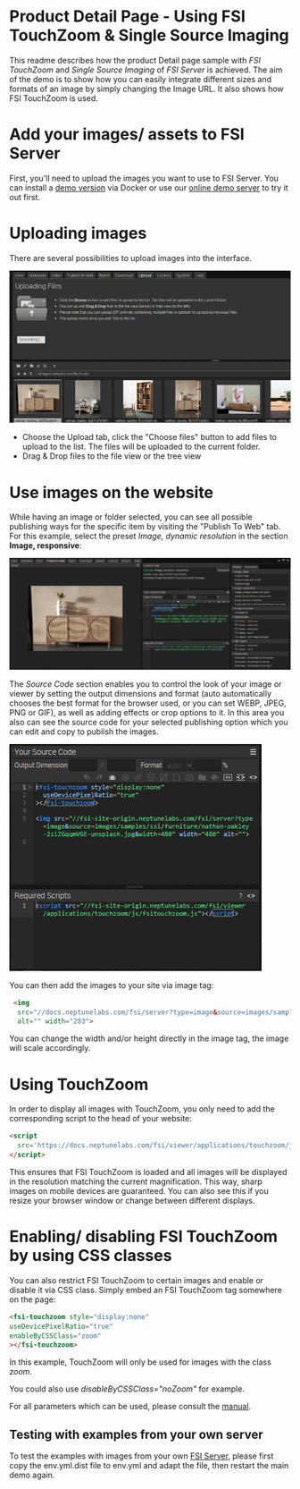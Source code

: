 # Product Detail Page - Using FSI TouchZoom & Single Source Imaging

This readme describes how the product Detail page sample with *FSI TouchZoom* and *Single Source Imaging* of *FSI Server* is achieved.
The aim of the demo is to show how you can easily integrate different sizes and formats of an image by simply changing the Image URL.
It also shows how FSI TouchZoom is used.

# Add your images/ assets to FSI Server

First, you'll need to upload the images you want to use to FSI Server.
You can install a [demo version](https://www.neptunelabs.com/get/) via Docker or use our [online demo server](https://demo.fsi-server.com/fsi/interface/) to try it out first.

# Uploading images

There are several possibilities to upload images into the interface.

![Config Image](readme-pdp.png)

- Choose the Upload tab, click the "Choose files" button to add files to upload to the list. The files will be uploaded to the current folder.
- Drag & Drop files to the file view or the tree view

# Use images on the website

While having an image or folder selected, you can see all possible publishing ways for the specific item by visiting the "Publish To Web" tab.
For this example, select the preset *Image, dynamic resolution* in the section **Image, responsive**:

![Config Image](readme-pdp-1.png)

The *Source Code* section enables you to control the look of your image or viewer by setting the output dimensions and format (auto automatically chooses the best format for the browser used, or you can set WEBP, JPEG, PNG or GIF), as well as adding effects or crop options to it.
In this area you also can see the source code for your selected publishing option which you can edit and copy to publish the images.

![Config Image](readme-pdp-2.png)

You can then add the images to your site via image tag:

```html
 <img
  src="//docs.neptunelabs.com/fsi/server?type=image&source=images/samples/ssi/furniture/nathan-oakley-boFO5uIUKUU-unsplash.jpg&width=283"
  alt="" width="283">
```
You can change the width and/or height directly in the image tag, the image will scale accordingly.

# Using TouchZoom

In order to display all images with TouchZoom, you only need to add the corresponding script
to the head of your website:

```html
<script
  src='https://docs.neptunelabs.com/fsi/viewer/applications/touchzoom/js/fsitouchzoom.js'>
</script>
```
This ensures that FSI TouchZoom is loaded and all images will be displayed in the resolution matching the current magnification.
This way, sharp images on mobile devices are guaranteed.
You can also see this if you resize your browser window or change between different displays.

# Enabling/ disabling FSI TouchZoom by using CSS classes

You can also restrict FSI TouchZoom to certain images and enable or disable it via CSS class.
Simply embed an FSI TouchZoom tag somewhere on the page:

```html
<fsi-touchzoom style="display:none"
useDevicePixelRatio="true"
enableByCSSClass="zoom"
></fsi-touchzoom>
```
In this example, TouchZoom will only be used for images with the class *zoom*.

You could also use *disableByCSSClass="noZoom"* for example.

For all parameters which can be used, please consult the [manual](https://docs.neptunelabs.com/fsi-viewer/latest/fsi-touchzoom).

## Testing with examples from your own server

To test the examples with images from your own [FSI Server](https://www.neptunelabs.com/fsi-server/), please first copy the env.yml.dist file to env.yml and adapt the file, then restart the main demo again.
